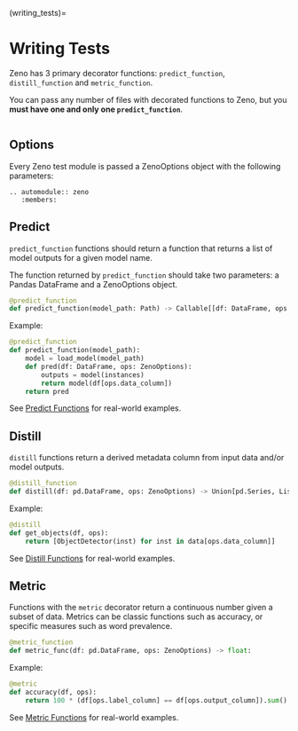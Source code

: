 (writing_tests)=

# Writing Tests

Zeno has 3 primary decorator functions: `predict_function`, `distill_function` and `metric_function`.

You can pass any number of files with decorated functions to Zeno, but you **must have one and only one `predict_function`**.

```{tableofcontents}

```

## Options

Every Zeno test module is passed a ZenoOptions object with the following parameters:

```{eval-rst}
.. automodule:: zeno
   :members:
```

## Predict

`predict_function` functions should return a function that returns a list of model outputs for a given model name.

The function returned by `predict_function` should take two parameters: a Pandas DataFrame and a ZenoOptions object.

```python
@predict_function
def predict_function(model_path: Path) -> Callable[[df: DataFrame, ops: ZenoOptions], Any[]]
```

Example:

```python
@predict_function
def predict_function(model_path):
    model = load_model(model_path)
    def pred(df: DataFrame, ops: ZenoOptions):
        outputs = model(instances)
        return model(df[ops.data_column])
    return pred
```

See [Predict Functions](predict_functions) for real-world examples.

## Distill

`distill` functions return a derived metadata column from input data and/or model outputs.

```python
@distill_function
def distill(df: pd.DataFrame, ops: ZenoOptions) -> Union[pd.Series, List]:
```

Example:

```python
@distill
def get_objects(df, ops):
    return [ObjectDetector(inst) for inst in data[ops.data_column]]
```

See [Distill Functions](distill_functions) for real-world examples.

## Metric

Functions with the `metric` decorator return a continuous number given a subset of data.
Metrics can be classic functions such as accuracy, or specific measures such as word prevalence.

```python
@metric_function
def metric_func(df: pd.DataFrame, ops: ZenoOptions) -> float:
```

Example:

```python
@metric
def accuracy(df, ops):
    return 100 * (df[ops.label_column] == df[ops.output_column]).sum() / len(df)
```

See [Metric Functions](metric_functions) for real-world examples.
